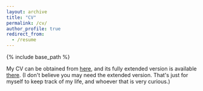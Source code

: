 ```yaml
---
layout: archive
title: "CV"
permalink: /cv/
author_profile: true
redirect_from:
  - /resume
---
```


{% include base_path %}

My CV can be obtained from [here](https://amirsojoodi.github.io/files/AmirHosseinSojoodi-Resume-Summary.pdf), and its fully extended version is available [there](https://amirsojoodi.github.io/files/AmirHosseinSojoodi-Resume-Extended.pdf). (I don't believe you may need the extended version. That's just for myself to keep track of my life, and whoever that is very curious.)
